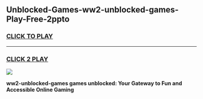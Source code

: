 
## Unblocked-Games-ww2-unblocked-games-Play-Free-2ppto
<h3>
<a href="https://premium76.site?title=ww2-unblocked-games&ref=23A">CLICK TO PLAY</a></h3>
<hr>

<h3>
<a href="https://premium76.site?title=ww2-unblocked-games&ref=23A">CLICK 2 PLAY</a>
  
</h3>

<a href="https://premium76.site?title=ww2-unblocked-games&ref=23A"><img src="https://clearcache.store/games.png"></a>


**ww2-unblocked-games games unblocked: Your Gateway to Fun and Accessible Online Gaming**
